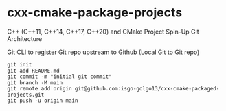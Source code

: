 # cxx-cmake-package-projects
C++ (C++11, C++14, C++17, C++20) and CMake Project Spin-Up Git Architecture

Git CLI to register Git repo upstream to Github (Local Git to Git repo)
```
git init
git add README.md
git commit -m "initial git commit"
git branch -M main
git remote add origin git@github.com:isgo-golgo13/cxx-cmake-packaged-projects.git
git push -u origin main
